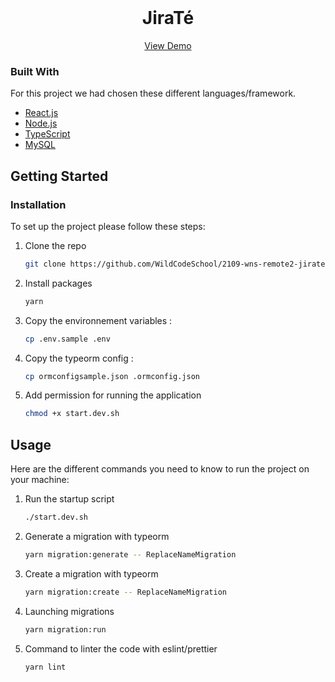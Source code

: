 <div id="top"></div>

<!-- PROJECT LOGO -->
<br />
<div align="center">

  <h1 align="center">JiraTé</h1>

</div>
<p align="center">
    <a href="#">View Demo</a>
</p>

<!-- ABOUT THE PROJECT -->

### Built With

For this project we had chosen these different languages/framework.

- [React.js](https://reactjs.org/)
- [Node.js](https://nodejs.org/en/)
- [TypeScript](https://www.typescriptlang.org/)
- [MySQL](https://www.mysql.com/)

<!-- GETTING STARTED -->

## Getting Started

### Installation

To set up the project please follow these steps:

1.  Clone the repo
    ```sh
    git clone https://github.com/WildCodeSchool/2109-wns-remote2-jirate.git
    ```
2.  Install packages
    ```sh
    yarn
    ```
3.  Copy the environnement variables :
    ```sh
    cp .env.sample .env
    ```
4.  Copy the typeorm config :
    ```sh
    cp ormconfigsample.json .ormconfig.json
    ```
5.  Add permission for running the application
    ```sh
    chmod +x start.dev.sh
    ```

<!-- USAGE EXAMPLES -->

## Usage

Here are the different commands you need to know to run the project on your machine:

1.  Run the startup script
    ```sh
    ./start.dev.sh
    ```
2.  Generate a migration with typeorm
    ```sh
    yarn migration:generate -- ReplaceNameMigration
    ```
3.  Create a migration with typeorm
    ```sh
    yarn migration:create -- ReplaceNameMigration
    ```
4.  Launching migrations
    ```sh
    yarn migration:run
    ```
5.  Command to linter the code with eslint/prettier
    ```sh
    yarn lint
    ```
